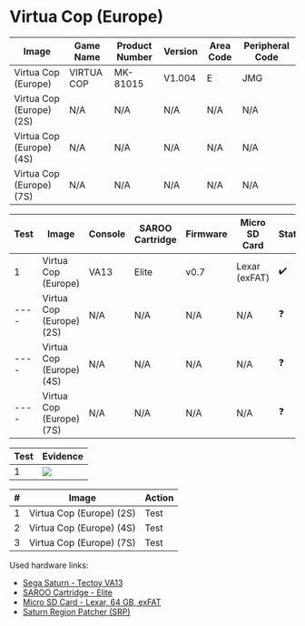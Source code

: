 # Virtua Cop (Europe)

| Image                    | Game Name  | Product Number | Version | Area Code | Peripheral Code |
| ------------------------ | ---------- | -------------- | ------- | --------- | --------------- |
| Virtua Cop (Europe)      | VIRTUA COP | MK-81015       | V1.004  | E         | JMG             |
| Virtua Cop (Europe) (2S) | N/A        | N/A            | N/A     | N/A       | N/A             |
| Virtua Cop (Europe) (4S) | N/A        | N/A            | N/A     | N/A       | N/A             |
| Virtua Cop (Europe) (7S) | N/A        | N/A            | N/A     | N/A       | N/A             |

| Test | Image                    | Console | SAROO Cartridge | Firmware | Micro SD Card | Status             | Time Played |
| ---- | ------------------------ | ------- | --------------- | -------- | ------------- | ------------------ | ----------- |
| 1    | Virtua Cop (Europe)      | VA13    | Elite           | v0.7     | Lexar (exFAT) | :heavy_check_mark: | 20 minutes  |
| ---- | Virtua Cop (Europe) (2S) | N/A     | N/A             | N/A      | N/A           | :question:         | N/A         |
| ---- | Virtua Cop (Europe) (4S) | N/A     | N/A             | N/A      | N/A           | :question:         | N/A         |
| ---- | Virtua Cop (Europe) (7S) | N/A     | N/A             | N/A      | N/A           | :question:         | N/A         |

| Test | Evidence                                                                                         |
| ---- | ------------------------------------------------------------------------------------------------ |
| 1    | [![](https://img.youtube.com/vi/9-nPevCcrQM/0.jpg)](https://www.youtube.com/watch?v=9-nPevCcrQM) |

| #   | Image                    | Action |
| --- | ------------------------ | ------ |
| 1   | Virtua Cop (Europe) (2S) | Test   |
| 2   | Virtua Cop (Europe) (4S) | Test   |
| 3   | Virtua Cop (Europe) (7S) | Test   |

Used hardware links:

- [Sega Saturn - Tectoy VA13](../../../../Info/Consoles/VA13/README.md)
- [SAROO Cartridge - Elite](../../../../Info/Cartridges/GuangzhouSanStarOnlineShop/1.6/README.md)
- [Micro SD Card - Lexar, 64 GB, exFAT](../../../../Info/SdCards/Lexar/64GB/exfat/README.md)
- [Saturn Region Patcher (SRP)](https://segaxtreme.net/resources/saturn-region-patcher.81/download)

